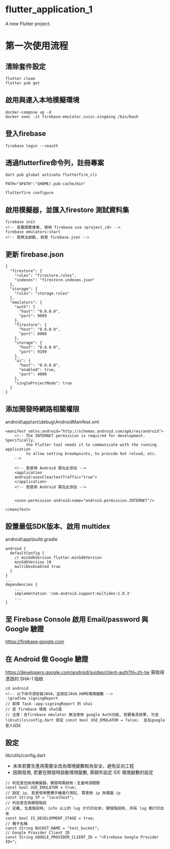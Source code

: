 # flutter_application_1

A new Flutter project.


# 第一次使用流程  
## 清除套件設定  
```
flutter clean  
flutter pub get  
```    

## 啟用與連入本地模擬環境  
```
docker-compose up -d  
docker exec -it firebase-emulator.cxcxc.xingming /bin/bash  
```  

## 登入firebase
```
firebase login --reauth
```  

## 透過flutterfire命令列，註冊專案  
```
dart pub global activate flutterfire_cli

PATH="$PATH":"$HOME/.pub-cache/bin"  

flutterfire configure  
```  

## 啟用模擬器，並匯入firestore 測試資料集  
```
firebase init
<!-- 若要調整專案, 使用 firebase use <project_id> -->
firebase emulators:start
<!-- 若無法啟動, 檢查 firebase.json -->
```  

## 更新 firebase.json  
```  
{
  "firestore": {
    "rules": "firestore.rules",
    "indexes": "firestore.indexes.json"
  },
  "storage": {
    "rules": "storage.rules"
  },
  "emulators": {
    "auth": {
      "host": "0.0.0.0",
      "port": 9099
    },
    "firestore": {
      "host": "0.0.0.0",
      "port": 8080
    },
    "storage": {
      "host": "0.0.0.0",
      "port": 9199
    },
    "ui": {
      "host": "0.0.0.0",
      "enabled": true,
      "port": 4000
    },
    "singleProjectMode": true
  }
}

```  

## 添加開發時網路相關權限
android\app\src\debug\AndroidManifest.xml   
```   
<manifest xmlns:android="http://schemas.android.com/apk/res/android">
    <!-- The INTERNET permission is required for development. Specifically,
         the Flutter tool needs it to communicate with the running application
         to allow setting breakpoints, to provide hot reload, etc.
    -->
    
    <!-- 若使用 Android 需在此添加 -->
    <application
    android:usesCleartextTraffic="true">
    </application>
    <!-- 若使用 Android 需在此添加 -->


    <uses-permission android:name="android.permission.INTERNET"/>

</manifest>
```   

## 設置最低SDK版本、啟用 multidex
android\app\build.gradle
```
android {
  defaultConfig {
    // minSdkVersion flutter.minSdkVersion
    minSdkVersion 19 
    multiDexEnabled true
  }
}
...
dependencies {
    ...
    implementation 'com.android.support:multidex:1.0.3'
    ...
}
```
## 至 Firebase Console 啟用 Email/password 與 Google 驗證
https://firebase.google.com


## 在 Android 做 Google 驗證
https://developers.google.com/android/guides/client-auth?hl=zh-tw
需取得憑證的 SHA-1 指紋
```
cd android
<!-- 以下命令須安裝JAVA，並設定JAVA_HOME環境變數 -->
.\gradlew signingReport
// 取得 Task :app:signingReport 的 sha1
// 至 firebase 填寫 sha1值
// 注意：在firebase emulator 無法使用 google Auth功能, 若要看見效果, 可至 lib\utils\config.dart 設定 const bool USE_EMULATOR = false;  並在google 登入試試
```

## 設定 
lib/utils/config.dart
* 未來若要生產用需要全改為環境變數較為安全，避免反向工程
* 因開發用, 若要在開發時啟動環境變數, 需額外設定 IDE 環境變數的設定  
  
```
// 判定是否啟用模擬器，開發時需啟用；生產時須關閉
const bool USE_EMULATOR = true;
// 設定 ip, 若是使用實體手機進行測試, 需更換 ip 為電腦 ip
const String IP = "localhost";
// 判定是否為開發階段
// 定義, 生產階段時, info 以上的 log 才打印出來; 開發階段時, 所有 log 都打印出來
const bool IS_DEVELOPMENT_STAGE = true;
// 桶子名稱
const String BUCKET_NAME = "test_bucket";
// Google Provider Client ID
const String GOOGLE_PROVIDER_CLIENT_ID = "<Firebase Google Provider ID>";
```